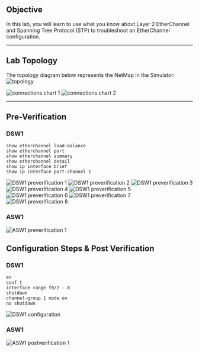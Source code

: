## Objective
In this lab, you will learn to use what you know about Layer 2 EtherChannel and Spanning Tree Protocol (STP) to troubleshoot an EtherChannel configuration.

---

## Lab Topology
The topology diagram below represents the NetMap in the Simulator.
![topology](https://github.com/nickbruggen90/Boson-NetSim-Labs/blob/main/Images3/Screenshot%202025-05-31%20142038.png)

![connections chart 1](https://github.com/nickbruggen90/Boson-NetSim-Labs/blob/main/Images3/Screenshot%202025-05-31%20142050.png)
![connections chart 2](https://github.com/nickbruggen90/Boson-NetSim-Labs/blob/main/Images3/Screenshot%202025-05-31%20142057.png)

---

## Pre-Verification
### DSW1
```cisco
show etherchannel load-balance
show etherchannel port
show etherchannel summary
show etherchannel detail
show ip interface brief
show ip interface port-channel 1
```
![DSW1 preverification 1](https://github.com/nickbruggen90/Boson-NetSim-Labs/blob/main/Images3/Screenshot%202025-05-31%20140719.png)
![DSW1 preverification 2](https://github.com/nickbruggen90/Boson-NetSim-Labs/blob/main/Images3/Screenshot%202025-05-31%20140738.png)
![DSW1 preverification 3](https://github.com/nickbruggen90/Boson-NetSim-Labs/blob/main/Images3/Screenshot%202025-05-31%20140807.png)
![DSW1 preverification 4](https://github.com/nickbruggen90/Boson-NetSim-Labs/blob/main/Images3/Screenshot%202025-05-31%20140831.png)
![DSW1 preverification 5](https://github.com/nickbruggen90/Boson-NetSim-Labs/blob/main/Images3/Screenshot%202025-05-31%20140903.png)
![DSW1 preverification 6](https://github.com/nickbruggen90/Boson-NetSim-Labs/blob/main/Images3/Screenshot%202025-05-31%20140912.png)
![DSW1 preverification 7](https://github.com/nickbruggen90/Boson-NetSim-Labs/blob/main/Images3/Screenshot%202025-05-31%20141157.png)
![DSW1 preverification 8](https://github.com/nickbruggen90/Boson-NetSim-Labs/blob/main/Images3/Screenshot%202025-05-31%20141223.png)

### ASW1
![ASW1 preverification 1](https://github.com/nickbruggen90/Boson-NetSim-Labs/blob/main/Images3/Screenshot%202025-05-31%20142835.png)

## Configuration Steps & Post Verification
### DSW1
```cisco
en
conf t
interface range f0/2 - 8
shutdown
channel-group 1 mode on
no shutdown
```
![DSW1 configuration](https://github.com/nickbruggen90/Boson-NetSim-Labs/blob/main/Images3/Screenshot%202025-05-31%20141945.png)

### ASW1
![ASW1 postverification 1](https://github.com/nickbruggen90/Boson-NetSim-Labs/blob/main/Images3/Screenshot%202025-05-31%20142852.png)
